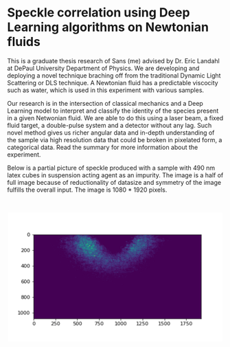 # Speckle correlation using Deep Learning algorithms on Newtonian fluids

This is a graduate thesis research of Sans (me) advised by Dr. Eric Landahl at DePaul University Department of Physics. We are developing and deploying a novel technique braching off from the traditional Dynamic Light Scattering or DLS technique. A Newtonian fluid has a predictable viscocity such as water, which is used in this experiment with various samples. 

Our research is in the intersection of classical mechanics and a Deep Learning model to interpret and classify the identity of the species present in a given Netwonian fluid. We are able to do this using a laser beam, a fixed fluid target, a double-pulse system and a detector without any lag. Such novel method gives us richer angular data and in-depth understanding of the sample via high resolution data that could be broken in pixelated form, a categorical data. Read the summary for more information about the experiment. 

Below is a partial picture of speckle produced with a sample with 490 nm latex cubes in suspension acting agent as an impurity. The image is a half of full image because of reductionality of datasize and symmetry of the image fulfills the overall input. The image is 1080 * 1920 pixels. 

<br>
<p align="center">
<img src = "Images/Picture1.png" "Images/Picture1.png" width = "500" height = "300">
</p>
<br>
